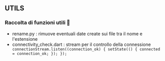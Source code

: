 ## UTILS

### Raccolta di funzioni utili 🔧

* rename.py : rimuove eventuali date create sui file tra il nome e l'estensione
* connectivity_check.dart :  stream per il controllo della connessione
  <code>
  connectionStream.listen((connection_ok) {
      setState(() {
        connected = connection_ok;
      });
    });
  </code>
